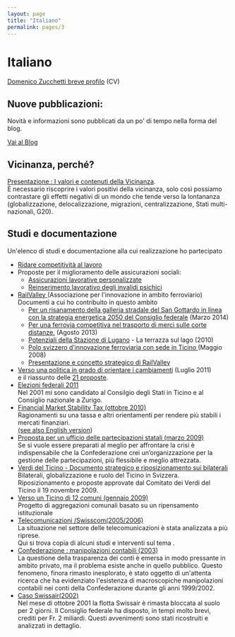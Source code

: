```yaml
---
layout: page
title: "Italiano"
permalink: pages/3
---
```


# Italiano

[Domenico Zucchetti breve profilo](http://zucchetti.ch/Domenico-Zucchetti) (CV)

## Nuove pubblicazioni:

Novità e informazioni sono pubblicati da un po' di tempo nella forma del blog.

[Vai al Blog](http://zucchetti.ch/blog)

## Vicinanza, perché?

[Presentazione : I valori e contenuti della Vicinanza](/pages/29).  
 È necessario riscoprire i valori positivi della vicinanza, solo così possiamo contrastare gli effetti negativi di un mondo che tende verso la lontananza (globalizzazione, delocalizzazione, migrazioni, centralizzazione, Stati multi-nazionali, G20).

## Studi e documentazione

Un'elenco di studi e documentazione alla cui realizzazione ho partecipato

* [Ridare competitività al lavoro](/blog/2015/05/20/179)
* Proposte per il miglioramento delle assicurazioni sociali:  
   * [Assicurazioni lavorative personalizzate](/blog/2014/07/19/169)  
   * [Reinserimento lavorativo degli invalidi psichici](/blog/2014/07/19/168)
* [RailValley ](http://www.railvalley.org/)(Associazione per l'innovazione in ambito ferroviario)  
 Documenti a cui ho contribuito in questo ambito  
   * [Per un risanamento della galleria stradale del San Gottardo in linea con la strategia energetica 2050 del Consiglio federale](http://railvalley.org/sites/railvalley.org/files/RailValley-risanamento-gottardo-2050%5F06-03-2014.pdf) (Marzo 2014)  
   * [Per una ferrovia competitiva nel trasporto di merci sulle corte distanze.](http://railvalley.org/sites/railvalley.org/files/strategia%5Fcorte%5Fdistanze-13-08-2013.pdf) (Agosto 2013)  
   * [Potenziali della Stazione di Lugano](http://www.railvalley.org/sites/railvalley.org/files/La%20terrazza%20sul%20lago.pdf) \- La terrazza sul lago (2010)  
   * [Polo svizzero d’innovazione ferroviaria con sede in Ticino ](http://utile.ch/sites/default/files/PoloInnovazioneFerroviaria.pdf)(Maggio 2008)  
   * [Presentazione e concetto strategico di RailValley](http://railvalley.org/sites/railvalley.org/files/RailValley%20presentazione%20I%20v%5F27gen11.pdf)
* [Verso una politica in grado di orientare i cambiamenti](/pages/19) (Luglio 2011)  
 e il riassunto delle [21 proposte](/pages/94).
* [Elezioni federali 2011 ](/pages/109)  
 Nel 2001 mi sono candidato al Consilgio degli Stati in Ticino e al Consiglio nazionale a Zurigo.
* [Financial Market Stability Tax (ottobre 2010)](/blog/2017/07/19/155)  
 Ragionamenti su una tassa e altri orientamenti per rendere più stabili i mercati finanziari.  
[(see also English version](/blog/2014/03/23/156))
* [Proposta per un ufficio delle partecipazioni statali (marzo 2009)](/blog/2014/03/23/151)  
 Se si vuole essere preparati al meglio per affrontare la crisi è indispensabile che la Confederazione crei un’organizzazione per la gestione delle partecipazioni, più flessibile e meglio attrezzata.
* [Verdi del Ticino - Documento strategico e riposizionamento sui bilaterali](/files/Bilaterali%20Documento%20strat%20e%20proposte%5F2.4.pdf)  
 Bilaterali, globalizzazione e ruolo del Ticino in Svizzera. Riposizionamento e proposte approvate dal Comitato dei Verdi del Ticino il 19 novembre 2009.
* [Verso un Ticino di 12 comuni (gennaio 2009)](/blog/2017/07/19/153)  
 Progetto di aggregazioni comunali basato su un ripensamento istituzionale
* [Telecomunicazioni /Swisscom(2005/2006)](/blog/2017/07/19/152)  
 La situazione nel settore delle telecomunicazioni è stata analizzata a più riprese.  
 Qui si trova copia di alcuni studi e interventi sul tema .
* [Confederazione : manipolazioni contabili (2003)](/blog/2017/07/19/154)  
 La questione della trasparenza dei conti è emersa in modo pressante in ambito privato, ma il problema esiste anche in quello pubblico. Questo fenomeno, finora rimasto inesplorato, è stato oggetto di un'attenta ricerca che ha evidenziato l'esistenza di macroscopiche manipolazioni contabili nei conti della Confederazione durante gli anni 1999/2002.
* [Caso Swissair(2002)](/blog/2017/07/19/149)  
 Nel mese di ottobre 2001 la flotta Swissair è rimasta bloccata al suolo per 2 giorni. Il Consiglio federale ha disposto, in tempi molto brevi, crediti per Fr. 2 miliardi. Questi avvenimenti sono stati ricostruiti e analizzati in dettaglio.

